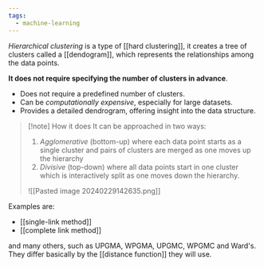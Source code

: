 ```yaml
---
tags:
  - machine-learning
---
```

*Hierarchical clustering* is a type of [[hard clustering]], it creates a tree of clusters called a [[dendogram]], which represents the relationships among the data points.

**It does not require specifying the number of clusters in advance**.

- Does not require a predefined number of clusters.
- Can be *computationally expensive*, especially for large datasets.
- Provides a detailed dendrogram, offering insight into the data structure.

>[!note] How it does
>It can be approached in two ways: 
>1. *Agglomerative* (bottom-up) where each data point starts as a single cluster and pairs of clusters are merged as one moves up the hierarchy
>2. *Divisive* (top-down) where all data points start in one cluster which is interactively split as one moves down the hierarchy.
> 
>![[Pasted image 20240229142635.png]]

Examples are:
- [[single-link method]]
- [[complete link method]]

and many others, such as UPGMA, WPGMA, UPGMC, WPGMC and Ward's. They differ basically by the [[distance function]] they will use.

